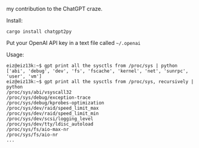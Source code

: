my contribution to the ChatGPT craze.

Install:

```
cargo install chatgpt2py
```

Put your OpenAI API key in a text file called `~/.openai`

Usage:

```
eiz@eiz13k:~$ gpt print all the sysctls from /proc/sys | python
['abi', 'debug', 'dev', 'fs', 'fscache', 'kernel', 'net', 'sunrpc', 'user', 'vm']
eiz@eiz13k:~$ gpt print all the sysctls from /proc/sys, recursively | python
/proc/sys/abi/vsyscall32
/proc/sys/debug/exception-trace
/proc/sys/debug/kprobes-optimization
/proc/sys/dev/raid/speed_limit_max
/proc/sys/dev/raid/speed_limit_min
/proc/sys/dev/scsi/logging_level
/proc/sys/dev/tty/ldisc_autoload
/proc/sys/fs/aio-max-nr
/proc/sys/fs/aio-nr
...
```
